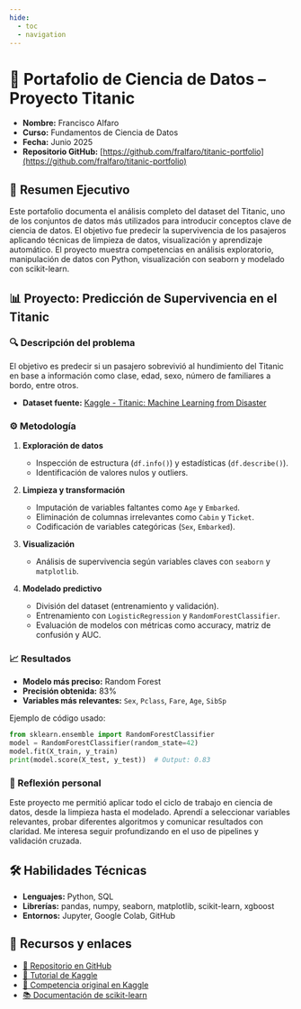 ```yaml
---
hide:
  - toc
  - navigation
---
```


# 🚢 Portafolio de Ciencia de Datos – Proyecto Titanic

* **Nombre:** Francisco Alfaro
* **Curso:** Fundamentos de Ciencia de Datos
* **Fecha:** Junio 2025
* **Repositorio GitHub:** [https://github.com/fralfaro/titanic-portfolio](https://github.com/fralfaro/titanic-portfolio)



## 📌 Resumen Ejecutivo

Este portafolio documenta el análisis completo del dataset del Titanic, uno de los conjuntos de datos más utilizados para introducir conceptos clave de ciencia de datos. El objetivo fue predecir la supervivencia de los pasajeros aplicando técnicas de limpieza de datos, visualización y aprendizaje automático. El proyecto muestra competencias en análisis exploratorio, manipulación de datos con Python, visualización con seaborn y modelado con scikit-learn.



## 📊 Proyecto: Predicción de Supervivencia en el Titanic

### 🔍 Descripción del problema

El objetivo es predecir si un pasajero sobrevivió al hundimiento del Titanic en base a información como clase, edad, sexo, número de familiares a bordo, entre otros.

* **Dataset fuente:** [Kaggle - Titanic: Machine Learning from Disaster](https://www.kaggle.com/competitions/titanic)



### ⚙️ Metodología

1. **Exploración de datos**

    * Inspección de estructura (`df.info()`) y estadísticas (`df.describe()`).
    * Identificación de valores nulos y outliers.

2. **Limpieza y transformación**

    * Imputación de variables faltantes como `Age` y `Embarked`.
    * Eliminación de columnas irrelevantes como `Cabin` y `Ticket`.
    * Codificación de variables categóricas (`Sex`, `Embarked`).

3. **Visualización**

    * Análisis de supervivencia según variables claves con `seaborn` y `matplotlib`.

4. **Modelado predictivo**

    * División del dataset (entrenamiento y validación).
    * Entrenamiento con `LogisticRegression` y `RandomForestClassifier`.
    * Evaluación de modelos con métricas como accuracy, matriz de confusión y AUC.



### 📈 Resultados

* **Modelo más preciso:** Random Forest
* **Precisión obtenida:** 83%
* **Variables más relevantes:** `Sex`, `Pclass`, `Fare`, `Age`, `SibSp`

Ejemplo de código usado:

```python
from sklearn.ensemble import RandomForestClassifier
model = RandomForestClassifier(random_state=42)
model.fit(X_train, y_train)
print(model.score(X_test, y_test))  # Output: 0.83
```



### 🧠 Reflexión personal

Este proyecto me permitió aplicar todo el ciclo de trabajo en ciencia de datos, desde la limpieza hasta el modelado. Aprendí a seleccionar variables relevantes, probar diferentes algoritmos y comunicar resultados con claridad. Me interesa seguir profundizando en el uso de pipelines y validación cruzada.



## 🛠️ Habilidades Técnicas

* **Lenguajes:** Python, SQL
* **Librerías:** pandas, numpy, seaborn, matplotlib, scikit-learn, xgboost
* **Entornos:** Jupyter, Google Colab, GitHub



## 🔗 Recursos y enlaces

* [🔗 Repositorio en GitHub](https://github.com/fralfaro/titanic-data-science-portfolio)
* [📘 Tutorial de Kaggle](https://www.kaggle.com/code/startupsci/titanic-data-science-solutions)
* [🧪 Competencia original en Kaggle](https://www.kaggle.com/competitions/titanic)
* [📚 Documentación de scikit-learn](https://scikit-learn.org/stable/)

